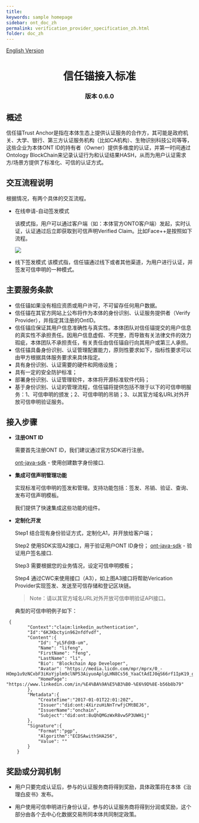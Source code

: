 ```yaml
---
title: 
keywords: sample homepage
sidebar: ont_doc_zh
permalink: verification_provider_specification_zh.html
folder: doc_zh
---
```



[English Version](../en/verification_provider_specification.md)


<h1 align="center">信任锚接入标准 </h1>
<h3 align="center">版本 0.6.0 </h3>

## 概述

信任锚Trust Anchor是指在本体生态上提供认证服务的合作方，其可能是政府机关、大学、银行、第三方认证服务机构（比如CA机构）、生物识别科技公司等等，这些企业为本体ONT ID的持有者（Owner）提供多维度的认证，并第一时间通过Ontology BlockChain来记录认证行为和认证结果HASH，从而为用户认证需求方/场景方提供了标准化、可信的认证方式。

## 交互流程说明

根据情况，有两个具体的交互流程。

* 在线申请-自动签发模式

    该模式指，用户可以通过客户端（如：本体官方ONTO客户端）发起，实时认证，认证通过后立即获取到可信声明Verified Claim。比如Face++是按照如下流程。

    ![](../../images/5a92d69de4b0874437cfe5f3.png)


* 线下签发模式
    该模式指，信任锚通过线下或者其他渠道，为用户进行认证，并签发可信申明的一种模式。

## 主要服务条款

* 信任锚如果没有相应资质或用户许可，不可留存任何用户数据。
* 信任锚在其官方网站上公布将作为本体的身份识别、认证服务提供者（Verify Provider），并指定其注册的OntID。
* 信任锚应保证其用户信息准确性与真实性。本体团队对信任锚提交的用户信息的真实性不承担责任。因用户信息虚假、不完整，而导致有关法律文件的效力瑕疵，本体团队不承担责任，有关责任由信任锚自行向其用户或第三人承担。
* 信任锚具备身份识别、认证管理配置能力，原则性要求如下，指标性要求可以由甲方根据具体服务要求来具体指定。
* 具有身份识别、认证需要的硬件和网络设施；
* 具有一定的安全防护标准；
* 部署身份识别、认证管理软件，本体将开源标准软件代码；
* 基于身份识别、认证的管理流程，信任锚将提供包括不限于以下的可信申明服务：1、可信申明的颁发；2、可信申明的吊销；3、以其官方域名URL对外开放可信申明验证服务。

## 接入步骤


* **注册ONT ID**

    需要首先注册ONT ID，我们建议通过官方SDK进行注册。

    [ont-java-sdk](https://github.com/ontio/ontology-java-sdk) - 使用创建数字身份接口.

* **集成可信声明管理功能**

    实现标准可信申明的签发和管理。支持功能包括：签发、吊销、验证、查询、发布可信声明模板。
    
    我们提供了快速集成这些功能的组件。

* **定制化开发**

    Step1 结合现有身份验证方式，定制化A1，并开放给客户端；

    Step2 使用SDK实现A2接口，用于验证用户ONT ID身份；
    [ont-java-sdk](https://github.com/ontio/ontology-java-sdk) - 验证用户签名接口.

    Step3 需要根据您的业务情况，设定可信申明模板；
    
    Step4 通过CWC来使用接口（A3），如上图A3接口将帮助Verication Provider实现签发、发送至可信存储和登记区块链。

    > Note：请以其官方域名URL对外开放可信申明验证API接口。

    典型的可信申明例子如下：
```
 {
        "Context":"claim:linkedin_authentication",
        "Id":"6KJKbctyin962nfdfvdf",
        "Content":{
            "Id": "yL5FdXB-um",
            "Name": "lifeng",
            "FirstName": "feng",
            "LastName": "li",
            "Bio": "Blockchain App Developer",
            "Avatar": "https://media.licdn.com/mpr/mprx/0_-HOmp1u9zNCxbF3iKoYjplm9clNP53AiyuoAplgLHN8Cs56_YaaCtAdIJ0qS66rf1IpK19_gajZa",
            "HomePage": "https://www.linkedin.com/in/%E4%BA%9A%E5%B3%B0-%E6%9D%8E-b56b8b79"
        },
        "Metadata":{
            "CreateTime":"2017-01-01T22:01:20Z",
            "Issuer":"did:ont:4XirzuHiNnTrwfjCMtBEJ6",
            "IssuerName":"onchain",
            "Subject":"did:ont:8uQhQMGzWxR8vw5P3UWH1j"
        },
        "Signature":{
            "Format":"pgp",
            "Algorithm":"ECDSAwithSHA256",
            "Value": ""
        }
    }     
```



## 奖励或分润机制

* 用户只要完成认证后，参与的认证服务商将得到奖励，具体政策将在本体《治理白皮书》发布。

* 用户使用可信申明进行身份认证，参与的认证服务商将得到分润或奖励，这个部分由各个去中心化数据交易所同本体共同制定政策。